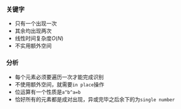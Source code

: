 ### 关键字

- 只有一个出现一次
- 其余均出现两次
- 线性时间复杂度${O(N)}$
- 不实用额外空间

### 分析

- 每个元素必须要遍历一次才能完成识别
- 不使用额外空间，就需要`in place`操作
- 位运算有一个性质是`a^b^a=b`
- 恰好所有的元素都是成对出现，异或完毕之后余下的为`single number`